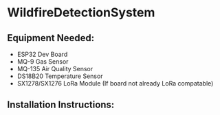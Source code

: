 # WildfireDetectionSystem

## Equipment Needed: 
- ESP32 Dev Board
- MQ-9 Gas Sensor
- MQ-135 Air Quality Sensor
- DS18B20 Temperature Sensor
- SX1278/SX1276 LoRa Module (If board not already LoRa compatable)

## Installation Instructions: 





